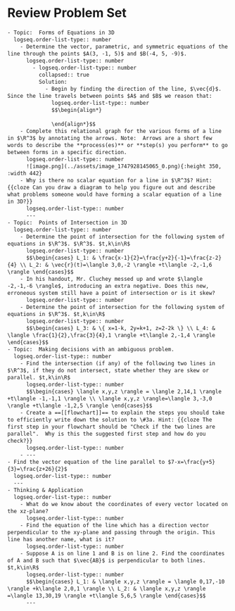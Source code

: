 # Review Problem Set
	- Topic:  Forms of Equations in 3D
	  logseq.order-list-type:: number
		- Determine the vector, parametric, and symmetric equations of the line through the points $A(3, -1, 5)$ and $B(-4, 5, -9)$.
		  logseq.order-list-type:: number
			- logseq.order-list-type:: number
			  collapsed:: true
			  Solution:
				- Begin by finding the direction of the line, $\vec{d}$. Since the line travels between points $A$ and $B$ we reason that:
				  logseq.order-list-type:: number
				  $$\begin{align*}
				  
				  \end{align*}$$
		- Complete this relational graph for the various forms of a line in $\R^3$ by annotating the arrows. Note:  Arrows are a short few words to describe the **process(es)** or **step(s) you perform** to go between forms in a specific direction.
		  logseq.order-list-type:: number
		  ![image.png](../assets/image_1747928145065_0.png){:height 350, :width 442}
		- Why is there no scalar equation for a line in $\R^3$? Hint:  {{cloze Can you draw a diagram to help you figure out and describe what problems someone would have forming a scalar equation of a line in 3D?}}
		  logseq.order-list-type:: number
		  ---
	- Topic:  Points of Intersection in 3D
	  logseq.order-list-type:: number
		- Determine the point of intersection for the following system of equations in $\R^3$. $\R^3$. $t,k\in\R$
		  logseq.order-list-type:: number
		  $$\begin{cases} L_1: & \frac{x-1}{2}=\frac{y+2}{-1}=\frac{z-2}{4} \\ L_2: & \vec{r}(t)=\langle 3,0,-2 \rangle +t\langle -2,-1,6 \rangle \end{cases}$$
		- In his handout, Mr. Cluchey messed up and wrote $\langle -2,-1,-6 \rangle$, introducing an extra negative. Does this new, erroneous system still have a point of intersection or is it skew?
		  logseq.order-list-type:: number
		- Determine the point of intersection for the following system of equations in $\R^3$. $t,k\in\R$
		  logseq.order-list-type:: number
		  $$\begin{cases} L_3: & \{ x=1-k, 2y=k+1, z=2-2k \} \\ L_4: & \langle \frac{1}{2},\frac{3}{4},1 \rangle +t\langle 2,-1,4 \rangle \end{cases}$$
	- Topic:  Making decisions with an ambiguous problem.
	  logseq.order-list-type:: number
		- Find the intersection (if any) of the following two lines in $\R^3$, if they do not intersect, state whether they are skew or parallel. $t,k\in\R$
		  logseq.order-list-type:: number
		  $$\begin{cases} \langle x,y,z \rangle = \langle 2,14,1 \rangle +t\langle -1,-1,1 \rangle \\ \langle x,y,z \rangle=\langle 3,-3,0 \rangle +t\langle -1,2,5 \rangle \end{cases}$$
		- Create a ==[[flowchart]]== to explain the steps you should take to efficiently write down the solution to \#3a. Hint: {{cloze The first step in your flowchart should be "Check if the two lines are parallel".  Why is this the suggested first step and how do you check?}}
		  logseq.order-list-type:: number
		- ---
	- Find the vector equation of the line parallel to $7-x=\frac{y+5}{3}=\frac{z+26}{2}$
	  logseq.order-list-type:: number
	  ---
	- Thinking & Application
	  logseq.order-list-type:: number
		- What do we know about the coordinates of every vector located on the xz-plane?
		  logseq.order-list-type:: number
		- Find the equation of the line which has a direction vector perpendicular to the xy-plane and passing through the origin. This line has another name, what is it?
		  logseq.order-list-type:: number
		- Suppose A is on line 1 and B is on line 2. Find the coordinates of A and B such that $\vec{AB}$ is perpendicular to both lines. $t,k\in\R$
		  logseq.order-list-type:: number
		  $$\begin{cases} L_1: & \langle x,y,z \rangle = \langle 0,17,-10 \rangle +k\langle 2,0,1 \rangle \\ L_2: & \langle x,y,z \rangle =\langle 13,30,19 \rangle +t\langle 5,6,5 \rangle \end{cases}$$
		  ---
